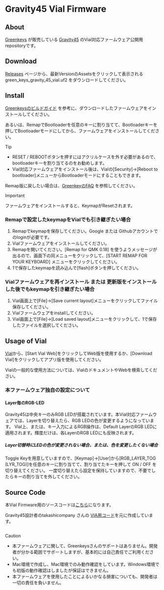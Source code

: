# Gravity45 Vial Firmware

## About

[Greenkeys](https://green-keys.info/) が販売している [Gravity45](https://green-keys.info/lp/gravity45/) のVial対応ファームウェア公開用repositoryです。

## Download

[Releases](https://github.com/karbou12/gravity45_vial/releases) ページから、最新VersionのAssetsをクリックして表示される green_keys_gravity_45_vial.uf2 をダウンロードしてください。

## Install

[Greenkeysのビルドガイド](https://green-keys.info/lp/gravity45-build-guide/#vial) を参考に、ダウンロードしたファームウェアをインストールしてください。

あるいは、RemapでBootloaderを任意のキーに割り当てて、Bootloaderキーを押してBootloaderモードにしてから、ファームウェアをインストールしてください。

>[!TIP]
>- RESET / REBOOTボタンを押すにはアクリルケースを外す必要があるので、bootloaderキーを割り当てるのをお勧めします。
>- Vial対応ファームウェアをインストール後は、Vialの[Security]→[Reboot to bootloader]メニューからBootloaderモードにすることもできます。

Remap版に戻したい場合は、[GreenkeyのFAQ](https://green-keys.info/gravity45-faq/#index_id29) を参照してください。

>[!IMPORTANT]
ファームウェアをインストールすると、KeymapがResetされます。

### Remapで設定したkeymapをVialでも引き継ぎたい場合

1. Remapでkeymapを保存してください。Google または Githubアカウントでのloginが必要です。
2. Vialファームウェアをインストールしてください。
3. Remapを開いてください。[Remap for QMK 0.18] を使うようメッセージが出るので、画面下の同メニューをクリックして、[START REMAP FOR YOUR KEYBOARD] メニューをクリックしてください。
5. 1で保存したkeymapを読み込んで[flash]ボタンを押してください。

### Vialファームウェアを再インストール または 更新版をインストールした後でもkeymapを引き継ぎたい場合

1. Vial画面上で[File]→[Save current layout]メニューをクリックしてファイル保存してください。
2. Vialファームウェアをinstallしてください。
3. Vial画面上で[File]→[Load saved layout]メニューをクリックして、1で保存したファイルを選択してください。

## Usage of Vial

[Vial](https://get.vial.today/)から、[Start Vial Web]をクリックしてWeb版を使用するか、[Download Vial]をクリックしてアプリ版を使用してください。

Vialの一般的な使用方法については、VialのドキュメントやWebを検索してください。

### 本ファームウェア独自の設定について

#### Layer毎のRGB-LED

Gravity45は中央キーのみRGB LEDが搭載されています。本Vial対応ファームウェアでは、Layerを切り替えたら、RGB LEDの色が変更するようになっています。
Vial上、または、キー入力によるRGB操作は、Default LayerのRGB LEDに適用されます。輝度だけは、各LayerのRGB LEDにも反映されます。

##### Layer切替時にLEDの色が変更されない場合、または、色を変更したくない場合

Toggle Keyを用意していますので、[Keymap]->[User]から[RGB_LAYER_TOG (LYR_TOG)]を任意のキーに割り当てて、割り当てたキーを押して ON / OFF を切り替えてください。
一度切り替えたら設定を保持していますので、不要でしたらキーの割り当てを外してください。

## Source Code

本Vial Firmware用のソースコードは[こちら](https://github.com/karbou12/vial-qmk/tree/keyboard/gravity45/keyboards/green_keys/gravity_45/keymaps/vial)になります。

Gravity45設計者のtakashicompany さんの [VIA用コード](https://github.com/takashicompany/qmk_firmware/tree/master/keyboards/green_keys/gravity_45)を元に作成しています。

##

>[!CAUTION]
>- 本ファームウェアに関して、Greenkeysさんのサポートはありません。開発者が分かる範囲でサポートしますが、基本的には自己責任でご利用ください。
>- Mac環境で作成し、Mac環境でのみ動作確認をしています。Windows環境でも初版の動作確認はしましたが保証はできません。
>- 本ファームウェアを使用したことによるいかなる損害についても、開発者は一切の責任を負いません。
